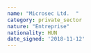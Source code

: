```yaml
---
name: "Microsec Ltd.  "
category: private_sector
nature: "Entreprise"
nationality: HUN
date_signed: '2018-11-12'
---
```

    